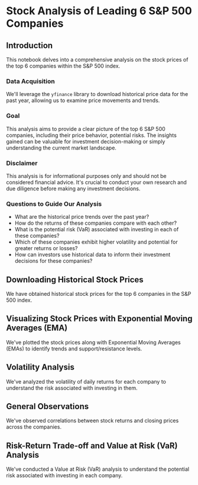 # Stock Analysis of Leading 6 S&P 500  Companies

## Introduction

This notebook delves into a comprehensive analysis on the stock prices of the top 6 companies within the S&P 500 index.

### Data Acquisition

We'll leverage the `yfinance` library to download historical price data for the past year, allowing us to examine price movements and trends.

### Goal

This analysis aims to provide a clear picture of the top 6 S&P 500 companies, including their price behavior, potential risks. The insights gained can be valuable for investment decision-making or simply understanding the current market landscape.

### Disclaimer

This analysis is for informational purposes only and should not be considered financial advice. It's crucial to conduct your own research and due diligence before making any investment decisions.

### Questions to Guide Our Analysis

- What are the historical price trends over the past year?
- How do the returns of these companies compare with each other?
- What is the potential risk (VaR) associated with investing in each of these companies?
- Which of these companies exhibit higher volatility and potential for greater returns or losses?
- How can investors use historical data to inform their investment decisions for these companies?

## Downloading Historical Stock Prices

We have obtained historical stock prices for the top 6 companies in the S&P 500 index.

## Visualizing Stock Prices with Exponential Moving Averages (EMA)

We've plotted the stock prices along with Exponential Moving Averages (EMAs) to identify trends and support/resistance levels.

## Volatility Analysis

We've analyzed the volatility of daily returns for each company to understand the risk associated with investing in them.

## General Observations

We've observed correlations between stock returns and closing prices across the companies.

## Risk-Return Trade-off and Value at Risk (VaR) Analysis

We've conducted a Value at Risk (VaR) analysis to understand the potential risk associated with investing in each company.
